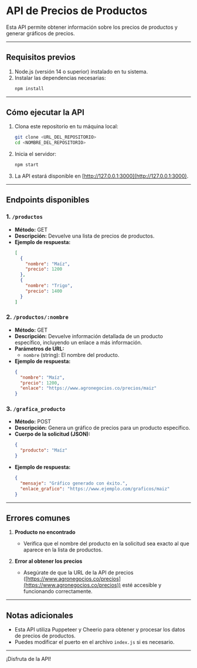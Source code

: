# API de Precios de Productos

Esta API permite obtener información sobre los precios de productos y generar gráficos de precios.

---

## **Requisitos previos**

1. Node.js (versión 14 o superior) instalado en tu sistema.
2. Instalar las dependencias necesarias:
   ```bash
   npm install
   ```

---

## **Cómo ejecutar la API**

1. Clona este repositorio en tu máquina local:

   ```bash
   git clone <URL_DEL_REPOSITORIO>
   cd <NOMBRE_DEL_REPOSITORIO>
   ```

2. Inicia el servidor:

   ```bash
   npm start
   ```

3. La API estará disponible en [http://127.0.0.1:3000](http://127.0.0.1:3000).

---

## **Endpoints disponibles**

### 1. `/productos`

- **Método:** GET
- **Descripción:** Devuelve una lista de precios de productos.
- **Ejemplo de respuesta:**
  ```json
  [
    {
      "nombre": "Maíz",
      "precio": 1200
    },
    {
      "nombre": "Trigo",
      "precio": 1400
    }
  ]
  ```

### 2. `/productos/:nombre`

- **Método:** GET
- **Descripción:** Devuelve información detallada de un producto específico, incluyendo un enlace a más información.
- **Parámetros de URL:**
  - `nombre` (string): El nombre del producto.
- **Ejemplo de respuesta:**
  ```json
  {
    "nombre": "Maíz",
    "precio": 1200,
    "enlace": "https://www.agronegocios.co/precios/maiz"
  }
  ```

### 3. `/grafica_producto`

- **Método:** POST
- **Descripción:** Genera un gráfico de precios para un producto específico.
- **Cuerpo de la solicitud (JSON):**
  ```json
  {
    "producto": "Maíz"
  }
  ```
- **Ejemplo de respuesta:**
  ```json
  {
    "mensaje": "Gráfico generado con éxito.",
    "enlace_grafico": "https://www.ejemplo.com/graficos/maiz"
  }
  ```

---

## **Errores comunes**

1. **Producto no encontrado**

   - Verifica que el nombre del producto en la solicitud sea exacto al que aparece en la lista de productos.

2. **Error al obtener los precios**
   - Asegúrate de que la URL de la API de precios ([https://www.agronegocios.co/precios](https://www.agronegocios.co/precios)) esté accesible y funcionando correctamente.

---

## **Notas adicionales**

- Esta API utiliza Puppeteer y Cheerio para obtener y procesar los datos de precios de productos.
- Puedes modificar el puerto en el archivo `index.js` si es necesario.

---

¡Disfruta de la API!
